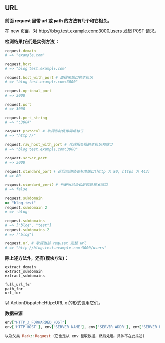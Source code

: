 ## URL

**前面 request 里带 url 或 path 的方法有几个和它相关。**

在 new 页面，对 http://blog.test.example.com:3000/users 发起 POST 请求。

**检测结果(它们是实例方法)：**

```ruby
request.domain
# => "example.com"

request.host
# => "blog.test.example.com"

request.host_with_port # 取得带端口的主机名
# => "blog.test.example.com:3000"

request.optional_port
# => 3000

request.port
# => 3000

request.port_string
# => ":3000"

request.protocol # 取得当前使用网络协议
# => "http://"

request.raw_host_with_port # 代理服务器的主机名和端口
# => "blog.test.example.com:3000"

request.server_port
# => 3000

request.standard_port # 返回网络协议标准端口(http 为 80, https 为 443)
# => 80

request.standard_port? # 判断当前协议是否是标准端口
# => false

request.subdomain
=> "blog.test"
request.subdomain 2
# => "blog"

request.subdomains
# => ["blog", "test"]
request.subdomains 2
# => ["blog"]

request.url # 取得当前 requset 完整 url
# => "http://blog.test.example.com:3000/users"
```

**除上述方法外，还有(模块方法)：**

```
extract_domain
extract_subdomain
extract_subdomains

full_url_for
path_for
url_for
```

以 ActionDispatch::Http::URL.x 的形式调用它们。

**数据来源**

```ruby
env["HTTP_X_FORWARDED_HOST"]
env['HTTP_HOST'], env['SERVER_NAME'], env['SERVER_ADDR'], env['SERVER_PORT']

以及父类 Rack::Request (它也是从 env 里取数据，然后处理。具体不在此描述)
```
